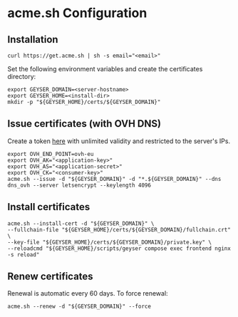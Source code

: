 # acme.sh Configuration

## Installation

```shell
curl https://get.acme.sh | sh -s email="<email>"
```

Set the following environment variables and create the certificates directory:

```shell
export GEYSER_DOMAIN=<server-hostname>
export GEYSER_HOME=<install-dir>
mkdir -p "${GEYSER_HOME}/certs/${GEYSER_DOMAIN}"
```

## Issue certificates (with OVH DNS)

Create a token [here][token-url] with unlimited validity and restricted to the server's IPs.

```shell
export OVH_END_POINT=ovh-eu
export OVH_AK="<application-key>"
export OVH_AS="<application-secret>"
export OVH_CK="<consumer-key>"
acme.sh --issue -d "${GEYSER_DOMAIN}" -d "*.${GEYSER_DOMAIN}" --dns dns_ovh --server letsencrypt --keylength 4096
```

## Install certificates

```shell
acme.sh --install-cert -d "${GEYSER_DOMAIN}" \
--fullchain-file "${GEYSER_HOME}/certs/${GEYSER_DOMAIN}/fullchain.crt" \
--key-file "${GEYSER_HOME}/certs/${GEYSER_DOMAIN}/private.key" \
--reloadcmd "${GEYSER_HOME}/scripts/geyser compose exec frontend nginx -s reload"
```

## Renew certificates

Renewal is automatic every 60 days. To force renewal:

```shell
acme.sh --renew -d "${GEYSER_DOMAIN}" --force
```

[token-url]: https://api.ovh.com/createToken/?GET=/domain/zone/${GEYSER_DOMAIN}&GET=/domain/zone/${GEYSER_DOMAIN}/*&POST=/domain/zone/${GEYSER_DOMAIN}/*&PUT=/domain/zone/${GEYSER_DOMAIN}/*&DELETE=/domain/zone/${GEYSER_DOMAIN}/record/*
